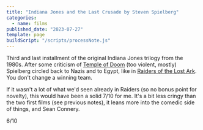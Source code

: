 ```yaml
---
title: "Indiana Jones and the Last Crusade by Steven Spielberg"
categories:
  - name: films
published_date: "2023-07-27"
template: page
buildScript: "/scripts/processNote.js"
---
```


Third and last installment of the original Indiana Jones trilogy from the 1980s. After some criticism of [Temple of Doom](/notes/indiana-jones-and-the-temple-of-doom-by-steven-spielberg/) (too violent, mostly) Spielberg circled back to Nazis and to Egypt, like in [Raiders of the Lost Ark](/notes/raiders-of-the-lost-ark-by-steven-spielberg/). You don't change a winning team.

If it wasn't a lot of what we'd seen already in Raiders (so no bonus point for novelty), this would have been a solid 7/10 for me. It's a bit less cringy than the two first films (see previous notes), it leans more into the comedic side of things, and Sean Connery.

6/10

